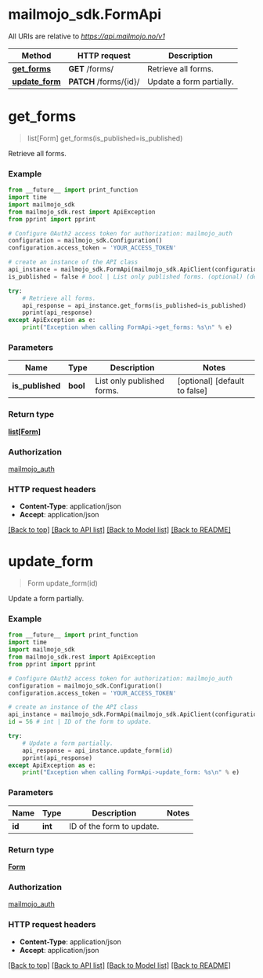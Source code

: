 # mailmojo_sdk.FormApi

All URIs are relative to *https://api.mailmojo.no/v1*

Method | HTTP request | Description
------------- | ------------- | -------------
[**get_forms**](FormApi.md#get_forms) | **GET** /forms/ | Retrieve all forms.
[**update_form**](FormApi.md#update_form) | **PATCH** /forms/{id}/ | Update a form partially.


# **get_forms**
> list[Form] get_forms(is_published=is_published)

Retrieve all forms.

### Example
```python
from __future__ import print_function
import time
import mailmojo_sdk
from mailmojo_sdk.rest import ApiException
from pprint import pprint

# Configure OAuth2 access token for authorization: mailmojo_auth
configuration = mailmojo_sdk.Configuration()
configuration.access_token = 'YOUR_ACCESS_TOKEN'

# create an instance of the API class
api_instance = mailmojo_sdk.FormApi(mailmojo_sdk.ApiClient(configuration))
is_published = false # bool | List only published forms. (optional) (default to false)

try:
    # Retrieve all forms.
    api_response = api_instance.get_forms(is_published=is_published)
    pprint(api_response)
except ApiException as e:
    print("Exception when calling FormApi->get_forms: %s\n" % e)
```

### Parameters

Name | Type | Description  | Notes
------------- | ------------- | ------------- | -------------
 **is_published** | **bool**| List only published forms. | [optional] [default to false]

### Return type

[**list[Form]**](Form.md)

### Authorization

[mailmojo_auth](../README.md#mailmojo_auth)

### HTTP request headers

 - **Content-Type**: application/json
 - **Accept**: application/json

[[Back to top]](#) [[Back to API list]](../README.md#documentation-for-api-endpoints) [[Back to Model list]](../README.md#documentation-for-models) [[Back to README]](../README.md)

# **update_form**
> Form update_form(id)

Update a form partially.

### Example
```python
from __future__ import print_function
import time
import mailmojo_sdk
from mailmojo_sdk.rest import ApiException
from pprint import pprint

# Configure OAuth2 access token for authorization: mailmojo_auth
configuration = mailmojo_sdk.Configuration()
configuration.access_token = 'YOUR_ACCESS_TOKEN'

# create an instance of the API class
api_instance = mailmojo_sdk.FormApi(mailmojo_sdk.ApiClient(configuration))
id = 56 # int | ID of the form to update.

try:
    # Update a form partially.
    api_response = api_instance.update_form(id)
    pprint(api_response)
except ApiException as e:
    print("Exception when calling FormApi->update_form: %s\n" % e)
```

### Parameters

Name | Type | Description  | Notes
------------- | ------------- | ------------- | -------------
 **id** | **int**| ID of the form to update. | 

### Return type

[**Form**](Form.md)

### Authorization

[mailmojo_auth](../README.md#mailmojo_auth)

### HTTP request headers

 - **Content-Type**: application/json
 - **Accept**: application/json

[[Back to top]](#) [[Back to API list]](../README.md#documentation-for-api-endpoints) [[Back to Model list]](../README.md#documentation-for-models) [[Back to README]](../README.md)

